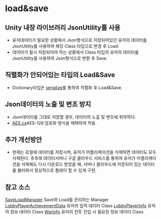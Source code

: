 # load&save

## Unity 내장 라이브러리 JsonUtility를 사용
* 유저데이터가 필요한 상황에서 Json형식으로 저장되어있던 유저의 데이터를 JsonUtility를 사용하여 해당 Class 타입으로 변경 후 Load.
* 데이터가 필시 저장되어야 하는 상황에서 Class 타입의 유저의 데이터를 JsonUtility를 사용하여 Json형식으로 변환 후 Save.

## 직렬화가 안되어있는 타입의 Load&Save
* Dictionary타입은 [serialize](../serialize/Serialize.md)를 통하여 직렬화 후 Load&Save.

## Json데이터의 노출 및 변조 방지
* Json데이터를 그대로 저장할 경우, 데이터의 노출 및 변조에 취약하다.
* [AES.cs](../../Assets/Scripts/Util/SaveLoadManager/AES/AES.cs)AES-128 암호화 방식을 채택하여 적용.

## 추가 개선방안
* 현재는 로컬에 데이터를 저장시켜, 유저가 어플리케이션을 삭제하면 데이터도 모두 삭제된다. 추후에 데이터서버나 구글 클라우드 서비스를 통하여 유저가 어플리케이션을 삭제해도 다시 다운로드 받았을 때, 서버나 클라우드에 저장되어 있는 데이터를 불러와서 정상적으로 플레이 할 수 있게 구현.

## 참고 소스
[SaveLoadManager](../../Assets/Scripts/Util/SaveLoadManager/SaveLoadManager.cs) Save와 Load를 관리하는 Manager
[LobbyPlayerAchievementData](../../Assets/Scripts/Unit/LobbyPlayer/LobbyPlayerAchievementData.cs) 유저의 업적 데이터 Class
[LobbyPlayerInfo](../../Assets/Scripts/Unit/LobbyPlayer/Info/LobbyPlayerInfo.cs) 유저의 정보 데이터 Class
[WarInfo](../../Assets/Scripts/Unit/LobbyPlayer/Info/WarInfo.cs) 유저의 전투 진입 시 필요한 정보 데이터 Class